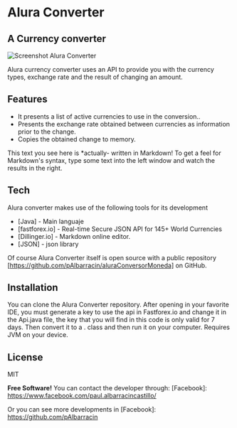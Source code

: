# Alura Converter
## A Currency converter

![Screenshot Alura Converter](https://github.com/pAlbarracin/aluraConversorMoneda/blob/main/src/resources/screenshot1.jpg)

Alura currency converter uses an API to provide you with the currency types, exchange rate and the result of changing an amount.

## Features

- It presents a list of active currencies to use in the conversion..
- Presents the exchange rate obtained between currencies as information prior to the change.
- Copies the obtained change to memory.

This text you see here is *actually- written in Markdown! To get a feel
for Markdown's syntax, type some text into the left window and
watch the results in the right.

## Tech

Alura converter makes use of the following tools for its development

- [Java] - Main languaje
- [fastforex.io] - Real-time Secure JSON API for 145+ World Currencies
- [Dillinger.io] - Markdown online editor.
- [JSON] - json library

Of course Alura Converter itself is open source with a public repository [https://github.com/pAlbarracin/aluraConversorMoneda]
 on GitHub.

## Installation

You can clone the Alura Converter repository. After opening in your favorite IDE, you must generate a key to use the api in Fastforex.io and change it in the Api.java file, the key that you will find in this code is only valid for 7 days. 
Then convert it to a . class and then run it on your computer. 
Requires JVM on your device.

## License

MIT

**Free Software!**
You can contact the developer through:
   [Facebook]: <https://www.facebook.com/paul.albarracincastillo/>
   
Or you can see more developments in
 [Facebook]: <https://github.com/pAlbarracin>
 
